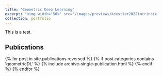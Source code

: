 ```yaml
---
title: "Geometric Deep Learning"
excerpt: "<img width='50%' src='/images/previews/koestler2022intrinsic.png'>"
collection: portfolio
---
```


This is a test.

## Publications

{% for post in site.publications reversed %}
  {% if post.categories contains 'geometricDL' %}
    {% include archive-single-publication.html %}
  {% endif %}
{% endfor %}
